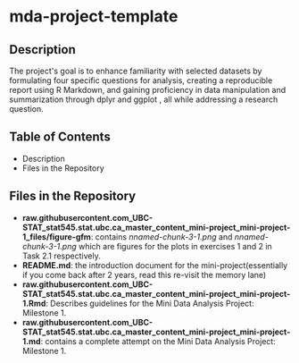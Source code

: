 # mda-project-template
## Description

The project's goal is to enhance familiarity with selected datasets by formulating four specific questions for analysis, creating a reproducible report using R Markdown, and gaining proficiency in data manipulation and summarization through dplyr and ggplot , all while addressing a research question.


## Table of Contents
- Description
- Files in the Repository


## Files in the Repository

- **raw.githubusercontent.com_UBC-STAT_stat545.stat.ubc.ca_master_content_mini-project_mini-project-1_files/figure-gfm**: contains *nnamed-chunk-3-1.png* and *nnamed-chunk-3-1.png* which are figures for the plots in exercises 1 and 2 in Task 2.1 respectively. 
- **README.md**: the introduction document for the mini-project(essentially if you come back after 2 years, read this re-visit the memory lane)
- **raw.githubusercontent.com_UBC-STAT_stat545.stat.ubc.ca_master_content_mini-project_mini-project-1.Rmd**: Describes guidelines for the Mini Data Analysis Project: Milestone 1.
- **raw.githubusercontent.com_UBC-STAT_stat545.stat.ubc.ca_master_content_mini-project_mini-project-1.md**: contains a complete attempt on the Mini Data Analysis Project: Milestone 1.
